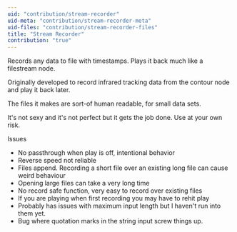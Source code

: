 ```yaml
---
uid: "contribution/stream-recorder"
uid-meta: "contribution/stream-recorder-meta"
uid-files: "contribution/stream-recorder-files"
title: "Stream Recorder"
contribution: "true"
---
```


Records any data to file with timestamps. Plays it back much like a filestream node.

Originally developed to record infrared tracking data from the contour node and play it back later.

The files it makes are sort-of human readable, for small data sets.

It's not sexy and it's not perfect but it gets the job done. Use at your own risk.

Issues
- No passthrough when play is off, intentional behavior
- Reverse speed not reliable
- Files append. Recording a short file over an existing long file can cause weird behaviour
- Opening large files can take a very long time
- No record safe function, very easy to record over existing files
- If you are playing when first recording you may have to rehit play
- Probably has issues with maximum input length but I haven't run into them yet.
- Bug where quotation marks in the string input screw things up. 